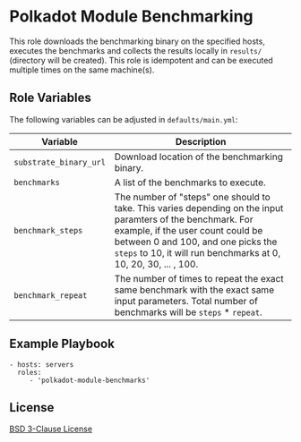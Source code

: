 Polkadot Module Benchmarking
=========

This role downloads the benchmarking binary on the specified hosts, executes the benchmarks and collects the results locally in `results/` (directory will be created). This role is idempotent and can be executed multiple times on the same machine(s).

Role Variables
--------------

The following variables can be adjusted in `defaults/main.yml`:

|Variable|Description|
|-|-|
|`substrate_binary_url`|Download location of the benchmarking binary.|
|`benchmarks`|A list of the benchmarks to execute.|
|`benchmark_steps`|The number of "steps" one should to take. This varies depending on the input paramters of the benchmark. For example, if the user count could be between 0 and 100, and one picks the `steps` to 10, it will run benchmarks at 0, 10, 20, 30, ... , 100.|
|`benchmark_repeat`|The number of times to repeat the exact same benchmark with the exact same input parameters. Total number of benchmarks will be `steps` * `repeat`.|

Example Playbook
----------------


    - hosts: servers
      roles:
         - 'polkadot-module-benchmarks'

License
-------

[BSD 3-Clause License](./LICENSE)
